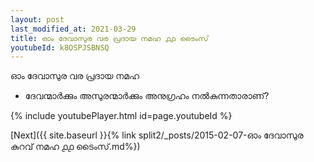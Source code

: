 ```yaml
---
layout: post
last_modified_at: 2021-03-29
title: ഓം ദേവാസുര വര പ്രദായ നമഹ ൧൧ ടൈംസ്
youtubeId: k8OSPJSBNSQ
---
```

 
 
 ഓം ദേവാസുര വര പ്രദായ നമഹ 
 
 -  ദേവന്മാർക്കും അസുരന്മാർക്കും അനുഗ്രഹം നൽകുന്നതാരാണ്? 
 
  
 
  
 
 
 
 
 
 


{% include youtubePlayer.html id=page.youtubeId %}
 
[Next]({{ site.baseurl }}{% link  split2/_posts/2015-02-07-ഓം ദേവാസുര കുറവ് നമഹ ൧൧ ടൈംസ്.md%})
 
